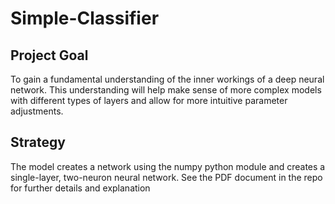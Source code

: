 # Simple-Classifier
## Project Goal
To gain a fundamental understanding of the inner workings of a deep neural network. This understanding will help make sense of more complex models with different types of layers and allow for more intuitive parameter adjustments.

## Strategy
The model creates a network using the numpy python module and creates a single-layer, two-neuron neural network. See the PDF document in the repo for further details and explanation
